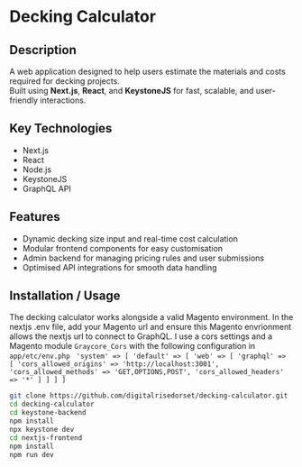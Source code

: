 # Decking Calculator

## Description
A web application designed to help users estimate the materials and costs required for decking projects.  
Built using **Next.js**, **React**, and **KeystoneJS** for fast, scalable, and user-friendly interactions.

## Key Technologies
- Next.js
- React
- Node.js
- KeystoneJS
- GraphQL API

## Features
- Dynamic decking size input and real-time cost calculation
- Modular frontend components for easy customisation
- Admin backend for managing pricing rules and user submissions
- Optimised API integrations for smooth data handling

## Installation / Usage
The decking calculator works alongside a valid Magento environment. In the nextjs .env file, add your Magento url and ensure this Magento envrionment allows the nextjs url to connect to GraphQL. 
I use a cors settings and a Magento module `Graycore_Cors` with the following configuration in `app/etc/env.php`
` 'system' => [
        'default' => [
            'web' => [
                'graphql' => [
                    'cors_allowed_origins' => 'http://localhost:3001',
                    'cors_allowed_methods' => 'GET,OPTIONS,POST',
                    'cors_allowed_headers' => '*'
                ]
            ]
        ]
    ]`

```bash
git clone https://github.com/digitalrisedorset/decking-calculator.git
cd decking-calculator
cd keystone-backend
npm install
npx keystone dev
cd nextjs-frontend
npm install
npm run dev
